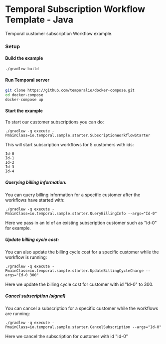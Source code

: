 # Temporal Subscription Workflow Template - Java

Temporal customer subscription Workflow example. 

### Setup

#### Build the example

```text
./gradlew build
```

#### Run Temporal server

```bash
git clone https://github.com/temporalio/docker-compose.git
cd docker-compose
docker-compose up
```

#### Start the example

To start our customer subscriptions you can do:

```text
./gradlew -q execute -PmainClass=io.temporal.sample.starter.SubscriptionWorkflowStarter
```

This will start subscription workflows for 5 customers with ids:

```text
Id-0
Id-1
Id-2
Id-3
Id-4
```
##### Querying billing information:

You can query billing information for a specific customer after the workflows have started with:

```text
./gradlew -q execute -PmainClass=io.temporal.sample.starter.QueryBillingInfo --args="Id-0"
```
Here we pass in an Id of an existing subscription customer such as "Id-0" for example.

##### Update billing cycle cost:

You can also update the billing cycle cost for a specific customer while the workflow is running:

```text
./gradlew -q execute -PmainClass=io.temporal.sample.starter.UpdateBillingCycleCharge --args="Id-0 300"
```
Here we update the billing cycle cost for customer with id "Id-0" to 300. 

##### Cancel subscription (signal)

You can cancel a subscription for a specific customer while the workflows are running:

```text
./gradlew -q execute -PmainClass=io.temporal.sample.starter.CancelSubscription --args="Id-0"
```

Here we cancel the subscription for customer with id "Id-0"